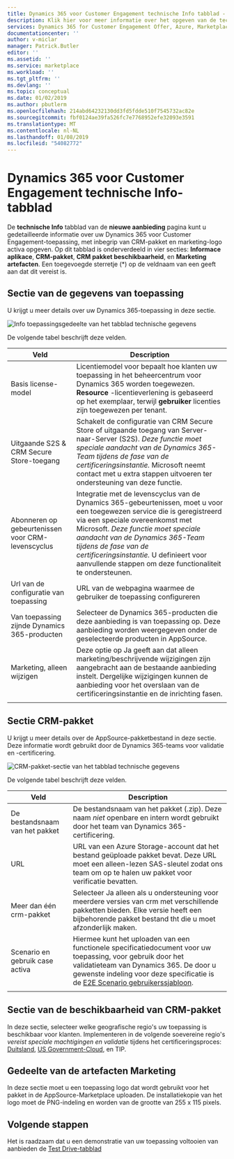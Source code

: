 ```yaml
---
title: Dynamics 365 voor Customer Engagement technische Info tabblad - Azure Marketplace | Microsoft Docs
description: Klik hier voor meer informatie over het opgeven van de technische informatie voor een Dynamics 365 voor Customer Engagement-toepassing op de AppSource-Marketplace.
services: Dynamics 365 for Customer Engagement Offer, Azure, Marketplace, Cloud Partner Portal, AppSource
documentationcenter: ''
author: v-miclar
manager: Patrick.Butler
editor: ''
ms.assetid: ''
ms.service: marketplace
ms.workload: ''
ms.tgt_pltfrm: ''
ms.devlang: ''
ms.topic: conceptual
ms.date: 01/02/2019
ms.author: pbutlerm
ms.openlocfilehash: 214abd64232130dd3fd5fdde510f7545732ac82e
ms.sourcegitcommit: fbf0124ae39fa526fc7e7768952efe32093e3591
ms.translationtype: MT
ms.contentlocale: nl-NL
ms.lasthandoff: 01/08/2019
ms.locfileid: "54082772"
---
```

# <a name="dynamics-365-for-customer-engagement-technical-info-tab"></a>Dynamics 365 voor Customer Engagement technische Info-tabblad

De **technische Info** tabblad van de **nieuwe aanbieding** pagina kunt u gedetailleerde informatie over uw Dynamics 365 voor Customer Engagement-toepassing, met inbegrip van CRM-pakket en marketing-logo activa opgeven.  Op dit tabblad is onderverdeeld in vier secties: **Informace aplikace**, **CRM-pakket**, **CRM pakket beschikbaarheid**, en **Marketing artefacten**. Een toegevoegde sterretje (*) op de veldnaam van een geeft aan dat dit vereist is. 


## <a name="application-info-section"></a>Sectie van de gegevens van toepassing

U krijgt u meer details over uw Dynamics 365-toepassing in deze sectie.

![Info toepassingsgedeelte van het tabblad technische gegevens](./media/dynce-technical-info-tab1.png)

De volgende tabel beschrijft deze velden.

|      Veld                    |    Description                  |
|    ---------                  |  ---------------                |
|   Basis license-model          |  Licentiemodel voor bepaalt hoe klanten uw toepassing in het beheercentrum voor Dynamics 365 worden toegewezen. **Resource** -licentieverlening is gebaseerd op het exemplaar, terwijl **gebruiker** licenties zijn toegewezen per tenant.  |
|  Uitgaande S2S & CRM Secure Store-toegang |  Schakelt de configuratie van CRM Secure Store of uitgaande toegang van Server-naar-Server (S2S). *Deze functie moet speciale aandacht van de Dynamics 365-Team tijdens de fase van de certificeringsinstantie.* Microsoft neemt contact met u extra stappen uitvoeren ter ondersteuning van deze functie.  |
| Abonneren op gebeurtenissen voor CRM-levenscyclus | Integratie met de levenscyclus van de Dynamics 365-gebeurtenissen, moet u voor een toegewezen service die is geregistreerd via een speciale overeenkomst met Microsoft. *Deze functie moet speciale aandacht van de Dynamics 365-Team tijdens de fase van de certificeringsinstantie.* U definieert voor aanvullende stappen om deze functionaliteit te ondersteunen.  |
| Url van de configuratie van toepassing | URL van de webpagina waarmee de gebruiker de toepassing configureren |
| Van toepassing zijnde Dynamics 365-producten  | Selecteer de Dynamics 365-producten die deze aanbieding is van toepassing op. Deze aanbieding worden weergegeven onder de geselecteerde producten in AppSource.  |
| Marketing, alleen wijzigen         | Deze optie op Ja geeft aan dat alleen marketing/beschrijvende wijzigingen zijn aangebracht aan de bestaande aanbieding instelt.  Dergelijke wijzigingen kunnen de aanbieding voor het overslaan van de certificeringsinstantie en de inrichting fasen.  |
|  |  |


## <a name="crm-package-section"></a>Sectie CRM-pakket

U krijgt u meer details over de AppSource-pakketbestand in deze sectie.  Deze informatie wordt gebruikt door de Dynamics 365-teams voor validatie en -certificering.

![CRM-pakket-sectie van het tabblad technische gegevens](./media/dynce-technical-info-tab2.png)

De volgende tabel beschrijft deze velden.

|      Veld                    |    Description                  |
|    ---------                  |  ---------------                |
|  De bestandsnaam van het pakket     |  De bestandsnaam van het pakket (.zip).  Deze naam *niet* openbare en intern wordt gebruikt door het team van Dynamics 365-certificering.  |
|  URL                          |  URL van een Azure Storage-account dat het bestand geüploade pakket bevat. Deze URL moet een alleen-lezen SAS-sleutel zodat ons team om op te halen uw pakket voor verificatie bevatten.  |
| Meer dan één crm-pakket     | Selecteer Ja alleen als u ondersteuning voor meerdere versies van crm met verschillende pakketten bieden.  Elke versie heeft een bijbehorende pakket bestand tht die u moet afzonderlijk maken.  |
| Scenario en gebruik case activa   | Hiermee kunt het uploaden van een functionele specificatiedocument voor uw toepassing, voor gebruik door het validatieteam van Dynamics 365.  De door u gewenste indeling voor deze specificatie is de [E2E Scenario gebruikerssjabloon](http://download.microsoft.com/download/5/1/8/51812AC9-BCD8-489F-937C-5D439C494EC1/E2E%20User%20Scenario%20Template.docx).  |
|  |  |


## <a name="crm-package-availability-section"></a>Sectie van de beschikbaarheid van CRM-pakket

In deze sectie, selecteer welke geografische regio's uw toepassing is beschikbaar voor klanten.  Implementeren in de volgende soevereine regio's *vereist speciale machtigingen en validatie* tijdens het certificeringsproces: [Duitsland](https://docs.microsoft.com/azure/germany/), [US Government-Cloud](https://docs.microsoft.com/azure/azure-government/documentation-government-welcome), en TIP.


## <a name="marketing-artifacts-section"></a>Gedeelte van de artefacten Marketing

In deze sectie moet u een toepassing logo dat wordt gebruikt voor het pakket in de AppSource-Marketplace uploaden.  De installatiekopie van het logo moet de PNG-indeling en worden van de grootte van 255 x 115 pixels.


## <a name="next-steps"></a>Volgende stappen

Het is raadzaam dat u een demonstratie van uw toepassing voltooien van aanbieden de [Test Drive-tabblad](./cpp-testdrive-tab.md)
